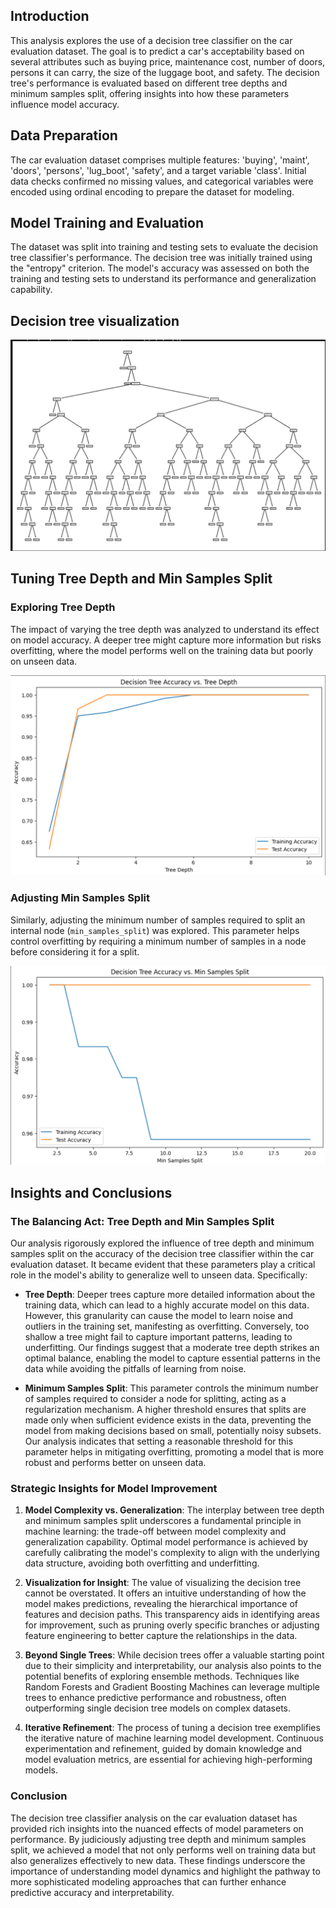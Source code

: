 
## Introduction

This analysis explores the use of a decision tree classifier on the car evaluation dataset. The goal is to predict a car's acceptability based on several attributes such as buying price, maintenance cost, number of doors, persons it can carry, the size of the luggage boot, and safety. The decision tree's performance is evaluated based on different tree depths and minimum samples split, offering insights into how these parameters influence model accuracy.

## Data Preparation

The car evaluation dataset comprises multiple features: 'buying', 'maint', 'doors', 'persons', 'lug_boot', 'safety', and a target variable 'class'. Initial data checks confirmed no missing values, and categorical variables were encoded using ordinal encoding to prepare the dataset for modeling.

## Model Training and Evaluation

The dataset was split into training and testing sets to evaluate the decision tree classifier's performance. The decision tree was initially trained using the "entropy" criterion. The model's accuracy was assessed on both the training and testing sets to understand its performance and generalization capability.

## Decision tree visualization

![Alternative text](pic/img4.png)


## Tuning Tree Depth and Min Samples Split

### Exploring Tree Depth

The impact of varying the tree depth was analyzed to understand its effect on model accuracy. A deeper tree might capture more information but risks overfitting, where the model performs well on the training data but poorly on unseen data.

![Alternative text](pic/img1.png)


### Adjusting Min Samples Split

Similarly, adjusting the minimum number of samples required to split an internal node (`min_samples_split`) was explored. This parameter helps control overfitting by requiring a minimum number of samples in a node before considering it for a split.

![Alternative text](pic/img2.png)

## Insights and Conclusions

### The Balancing Act: Tree Depth and Min Samples Split

Our analysis rigorously explored the influence of tree depth and minimum samples split on the accuracy of the decision tree classifier within the car evaluation dataset. It became evident that these parameters play a critical role in the model's ability to generalize well to unseen data. Specifically:

- **Tree Depth**: Deeper trees capture more detailed information about the training data, which can lead to a highly accurate model on this data. However, this granularity can cause the model to learn noise and outliers in the training set, manifesting as overfitting. Conversely, too shallow a tree might fail to capture important patterns, leading to underfitting. Our findings suggest that a moderate tree depth strikes an optimal balance, enabling the model to capture essential patterns in the data while avoiding the pitfalls of learning from noise.

- **Minimum Samples Split**: This parameter controls the minimum number of samples required to consider a node for splitting, acting as a regularization mechanism. A higher threshold ensures that splits are made only when sufficient evidence exists in the data, preventing the model from making decisions based on small, potentially noisy subsets. Our analysis indicates that setting a reasonable threshold for this parameter helps in mitigating overfitting, promoting a model that is more robust and performs better on unseen data.

### Strategic Insights for Model Improvement

1. **Model Complexity vs. Generalization**: The interplay between tree depth and minimum samples split underscores a fundamental principle in machine learning: the trade-off between model complexity and generalization capability. Optimal model performance is achieved by carefully calibrating the model's complexity to align with the underlying data structure, avoiding both overfitting and underfitting.

2. **Visualization for Insight**: The value of visualizing the decision tree cannot be overstated. It offers an intuitive understanding of how the model makes predictions, revealing the hierarchical importance of features and decision paths. This transparency aids in identifying areas for improvement, such as pruning overly specific branches or adjusting feature engineering to better capture the relationships in the data.

3. **Beyond Single Trees**: While decision trees offer a valuable starting point due to their simplicity and interpretability, our analysis also points to the potential benefits of exploring ensemble methods. Techniques like Random Forests and Gradient Boosting Machines can leverage multiple trees to enhance predictive performance and robustness, often outperforming single decision tree models on complex datasets.

4. **Iterative Refinement**: The process of tuning a decision tree exemplifies the iterative nature of machine learning model development. Continuous experimentation and refinement, guided by domain knowledge and model evaluation metrics, are essential for achieving high-performing models.

### Conclusion

The decision tree classifier analysis on the car evaluation dataset has provided rich insights into the nuanced effects of model parameters on performance. By judiciously adjusting tree depth and minimum samples split, we achieved a model that not only performs well on training data but also generalizes effectively to new data. These findings underscore the importance of understanding model dynamics and highlight the pathway to more sophisticated modeling approaches that can further enhance predictive accuracy and interpretability.
